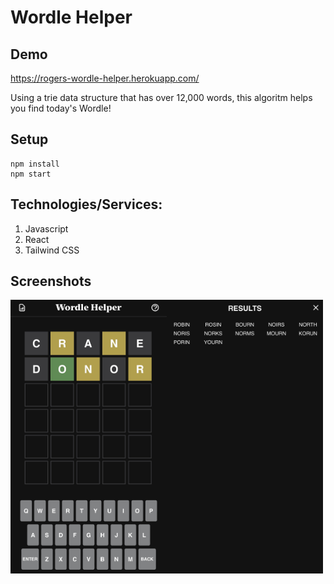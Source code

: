 # Wordle Helper

## Demo

https://rogers-wordle-helper.herokuapp.com/

Using a trie data structure that has over 12,000 words, this algoritm helps you find today's Wordle!

## Setup
```
npm install
npm start
```

## Technologies/Services: 
1. Javascript
2. React
5. Tailwind CSS

## Screenshots
<div style="display: flex">
  <img src="/demo/grid.jpg" alt="" style="width: 250px;" >
  <img src="/demo/results.jpg" alt="" style="width: 250px;" >
</div>
